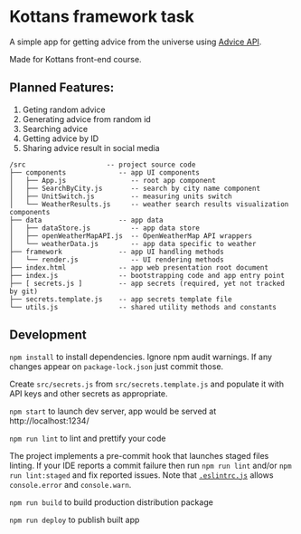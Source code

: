 # Kottans framework task

A simple app for getting advice from the universe using [Advice API](https://api.adviceslip.com/).

Made for Kottans front-end course.

## Planned Features:

1. Geting random advice
2. Generating advice from random id
3. Searching advice
4. Getting advice by ID
5. Sharing advice result in social media

<!-- ## Project source code structure -->

```
/src                    -- project source code
├── components             -- app UI components
│   ├── App.js                -- root app component
│   ├── SearchByCity.js       -- search by city name component
│   ├── UnitSwitch.js         -- measuring units switch
│   └── WeatherResults.js     -- weather search results visualization components
├── data                   -- app data
│   ├── dataStore.js          -- app data store
│   ├── openWeatherMapAPI.js  -- OpenWeatherMap API wrappers
│   └── weatherData.js        -- app data specific to weather
├── framework              -- app UI handling methods
│   └── render.js             -- UI rendering methods
├── index.html             -- app web presentation root document
├── index.js               -- bootstrapping code and app entry point
├── [ secrets.js ]         -- app secrets (required, yet not tracked by git)
├── secrets.template.js    -- app secrets template file
└── utils.js               -- shared utility methods and constants
```

## Development

`npm install` to install dependencies.
Ignore npm audit warnings.
If any changes appear on `package-lock.json` just commit those.

Create `src/secrets.js` from `src/secrets.template.js` and populate
it with API keys and other secrets as appropriate.

`npm start` to launch dev server, app would be served at http://localhost:1234/

`npm run lint` to lint and prettify your code

The project implements a pre-commit hook that launches staged files linting.
If your IDE reports a commit failure then run `npm run lint` and/or `npm run lint:staged`
and fix reported issues. Note that [`.eslintrc.js`](./.eslintrc.js) allows
`console.error` and `console.warn`.

`npm run build` to build production distribution package

`npm run deploy` to publish built app
